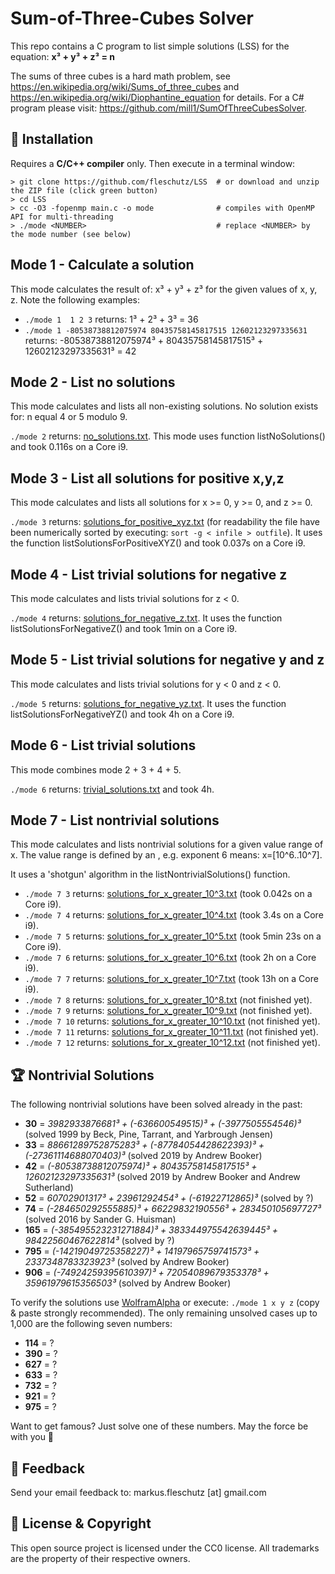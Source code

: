 Sum-of-Three-Cubes Solver
=========================
This repo contains a C program to list simple solutions (LSS) for the equation: **x³ + y³ + z³ = n**

The sums of three cubes is a hard math problem, see https://en.wikipedia.org/wiki/Sums_of_three_cubes and https://en.wikipedia.org/wiki/Diophantine_equation for details. For a C# program please visit: https://github.com/mill1/SumOfThreeCubesSolver.


🔧 Installation
----------------
Requires a **C/C++ compiler** only. Then execute in a terminal window: 
```
> git clone https://github.com/fleschutz/LSS  # or download and unzip the ZIP file (click green button)
> cd LSS
> cc -O3 -fopenmp main.c -o mode              # compiles with OpenMP API for multi-threading
> ./mode <NUMBER>                             # replace <NUMBER> by the mode number (see below)
```

Mode 1 - Calculate a solution
-----------------------------
This mode calculates the result of: x³ + y³ + z³ for the given values of x, y, z. Note the following examples:

* `./mode 1  1 2 3` returns: 1³ + 2³ + 3³ = 36
* `./mode 1 -80538738812075974 80435758145817515 12602123297335631` returns: -80538738812075974³ + 80435758145817515³ + 12602123297335631³ = 42


Mode 2 - List no solutions
--------------------------
This mode calculates and lists all non-existing solutions. No solution exists for: n equal 4 or 5 modulo 9.

`./mode 2` returns: [no_solutions.txt](Solutions/no_solutions.txt). This mode uses function listNoSolutions() and took 0.116s on a Core i9.


Mode 3 - List all solutions for positive x,y,z
----------------------------------------------
This mode calculates and lists all solutions for x >= 0, y >= 0, and z >= 0.

`./mode 3` returns: [solutions_for_positive_xyz.txt](Solutions/solutions_for_positive_xyz.txt) (for readability the file have been numerically sorted by executing: `sort -g < infile > outfile`). It uses the function listSolutionsForPositiveXYZ() and took 0.037s on a Core i9. 


Mode 4 - List trivial solutions for negative z
----------------------------------------------
This mode calculates and lists trivial solutions for z < 0.

`./mode 4` returns: [solutions_for_negative_z.txt](Solutions/solutions_for_negative_z.txt). It uses the function listSolutionsForNegativeZ() and took 1min on a Core i9. 


Mode 5 - List trivial solutions for negative y and z
----------------------------------------------------
This mode calculates and lists trivial solutions for y < 0 and z < 0.

`./mode 5` returns: [solutions_for_negative_yz.txt](Solutions/solutions_for_negative_yz.txt). It uses the function listSolutionsForNegativeYZ() and took 4h on a Core i9.


Mode 6 - List trivial solutions
-------------------------------
This mode combines mode 2 + 3 + 4 + 5.

`./mode 6` returns: [trivial_solutions.txt](Solutions/trivial_solutions.txt) and took 4h.


Mode 7 - List nontrivial solutions
----------------------------------
This mode calculates and lists nontrivial solutions for a given value range of x. The value range is defined by an <exponent>, e.g. exponent 6 means: x=[10^6..10^7].

It uses a 'shotgun' algorithm in the listNontrivialSolutions() function. 

* `./mode 7 3` returns: [solutions_for_x_greater_10^3.txt](Solutions/solutions_for_x_greater_10^3.txt) (took 0.042s on a Core i9).
* `./mode 7 4` returns: [solutions_for_x_greater_10^4.txt](Solutions/solutions_for_x_greater_10^4.txt) (took 3.4s on a Core i9).
* `./mode 7 5` returns: [solutions_for_x_greater_10^5.txt](Solutions/solutions_for_x_greater_10^5.txt) (took 5min 23s on a Core i9).
* `./mode 7 6` returns: [solutions_for_x_greater_10^6.txt](Solutions/solutions_for_x_greater_10^6.txt) (took 2h on a Core i9).
* `./mode 7 7` returns: [solutions_for_x_greater_10^7.txt](Solutions/solutions_for_x_greater_10^7.txt) (took 13h on a Core i9).
* `./mode 7 8` returns: [solutions_for_x_greater_10^8.txt](Solutions/solutions_for_x_greater_10^8.txt) (not finished yet).
* `./mode 7 9` returns: [solutions_for_x_greater_10^9.txt](Solutions/solutions_for_x_greater_10^9.txt) (not finished yet).
* `./mode 7 10` returns: [solutions_for_x_greater_10^10.txt](Solutions/solutions_for_x_greater_10^10.txt) (not finished yet).
* `./mode 7 11` returns: [solutions_for_x_greater_10^11.txt](Solutions/solutions_for_x_greater_10^11.txt) (not finished yet).
* `./mode 7 12` returns: [solutions_for_x_greater_10^12.txt](Solutions/solutions_for_x_greater_10^12.txt) (not finished yet).


🏆 Nontrivial Solutions
------------------------
The following nontrivial solutions have been solved already in the past:

* **30** = *3982933876681³ + (-636600549515)³ + (-3977505554546)³* (solved 1999 by Beck, Pine, Tarrant, and Yarbrough Jensen)
* **33** = *88661289752875283³ + (-87784054428622393)³ + (-27361114688070403)³* (solved 2019 by Andrew Booker)
* **42** = *(-80538738812075974)³ + 80435758145817515³ + 12602123297335631³* (solved 2019 by Andrew Booker and Andrew Sutherland)
* **52** = *60702901317³ + 23961292454³ + (-61922712865)³* (solved by ?)
* **74** = *(-284650292555885)³ + 66229832190556³ + 283450105697727³* (solved 2016 by Sander G. Huisman)
* **165** = *(-385495523231271884)³ + 383344975542639445³ + 98422560467622814³* (solved by ?)
* **795** = *(-14219049725358227)³ + 14197965759741573³ + 2337348783323923³* (solved by Andrew Booker)
* **906** = *(-74924259395610397)³ + 72054089679353378³ + 35961979615356503³* (solved by Andrew Booker)

To verify the solutions use [WolframAlpha](https://www.wolframalpha.com) or execute: `./mode 1 x y z` (copy & paste strongly recommended). The only remaining unsolved cases up to 1,000 are the following seven numbers:

* **114** = ?
* **390** = ?
* **627** = ?
* **633** = ?
* **732** = ?
* **921** = ?
* **975** = ?

Want to get famous? Just solve one of these numbers. May the force be with you 🖖


📧 Feedback
------------
Send your email feedback to: markus.fleschutz [at] gmail.com


🤝 License & Copyright
-----------------------
This open source project is licensed under the CC0 license. All trademarks are the property of their respective owners.
